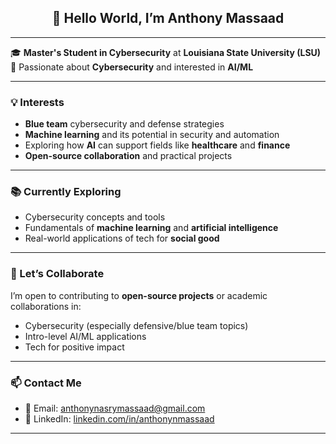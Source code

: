 <h2 align="center">👋 Hello World, I’m Anthony Massaad</h2>

---

🎓 **Master's Student in Cybersecurity** at **Louisiana State University (LSU)**  
🔐 Passionate about **Cybersecurity** and interested in **AI/ML**

---

### 💡 Interests
- **Blue team** cybersecurity and defense strategies  
- **Machine learning** and its potential in security and automation  
- Exploring how **AI** can support fields like **healthcare** and **finance**  
- **Open-source collaboration** and practical projects

---

### 📚 Currently Exploring
- Cybersecurity concepts and tools  
- Fundamentals of **machine learning** and **artificial intelligence**  
- Real-world applications of tech for **social good**

---

### 🤝 Let’s Collaborate
I’m open to contributing to **open-source projects** or academic collaborations in:
- Cybersecurity (especially defensive/blue team topics)  
- Intro-level AI/ML applications  
- Tech for positive impact

---

### 📫 Contact Me
- 📧 Email: [anthonynasrymassaad@gmail.com](mailto:anthonynasrymassaad@gmail.com)  
- 💼 LinkedIn: [linkedin.com/in/anthonynmassaad](https://www.linkedin.com/in/anthonynmassaad)

---
